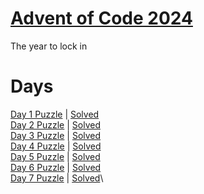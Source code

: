 # [Advent of Code 2024](https://adventofcode.com/2024/about)

The year to lock in

# Days

[Day 1 Puzzle](https://adventofcode.com/2023/day/1) | [Solved](day1/puzzle.py)\
[Day 2 Puzzle](https://adventofcode.com/2023/day/2) | [Solved](day2/puzzle.py)\
[Day 3 Puzzle](https://adventofcode.com/2023/day/3) | [Solved](day3/puzzle.py)\
[Day 4 Puzzle](https://adventofcode.com/2023/day/4) | [Solved](day4/puzzle.py)\
[Day 5 Puzzle](https://adventofcode.com/2023/day/5) | [Solved](day5/puzzle.py)\
[Day 6 Puzzle](https://adventofcode.com/2023/day/6) | [Solved](day6/puzzle.py)\
[Day 7 Puzzle](https://adventofcode.com/2023/day/7) | [Solved](day7/puzzle.py)\
<!-- [Day 8 Puzzle](https://adventofcode.com/2023/day/8) | [Solved](day8/puzzle.py)\ -->
<!-- [Day 9 Puzzle](https://adventofcode.com/2023/day/9) | [Solved](day9/puzzle.py)\ -->
<!-- [Day 10 Puzzle](https://adventofcode.com/2023/day/10) | [Solved](day10/puzzle.py)\ -->
<!-- [Day 11 Puzzle](https://adventofcode.com/2023/day/11) | [Solved](day11/puzzle.py)\ -->
<!-- [Day 12 Puzzle](https://adventofcode.com/2023/day/12) | [Solved](day12/puzzle.py)\ -->
<!-- [Day 13 Puzzle](https://adventofcode.com/2023/day/13) | [Solved](day13/puzzle.py)\ -->
<!-- [Day 14 Puzzle](https://adventofcode.com/2023/day/14) | [Solved](day14/puzzle.py)\ -->
<!-- [Day 15 Puzzle](https://adventofcode.com/2023/day/15) | [Solved](day15/puzzle.py)\ -->
<!-- [Day 16 Puzzle](https://adventofcode.com/2023/day/16) | [Solved](day16/puzzle.py)\ -->
<!-- [Day 17 Puzzle](https://adventofcode.com/2023/day/17) | [Solved](day17/puzzle.py)\ -->
<!-- [Day 18 Puzzle](https://adventofcode.com/2023/day/18) | [Solved](day18/puzzle.py)\ -->
<!-- [Day 19 Puzzle](https://adventofcode.com/2023/day/19) | [Solved](day19/puzzle.py)\ -->
<!-- [Day 20 Puzzle](https://adventofcode.com/2023/day/20) | [Solved](day20/puzzle.py)\ -->
<!-- [Day 21 Puzzle](https://adventofcode.com/2023/day/21) | [Solved](day21/puzzle.py)\ -->
<!-- [Day 22 Puzzle](https://adventofcode.com/2023/day/22) | [Solved](day22/puzzle.py)\ -->
<!-- [Day 23 Puzzle](https://adventofcode.com/2023/day/23) | [Solved](day23/puzzle.py)\ -->
<!-- [Day 24 Puzzle](https://adventofcode.com/2023/day/24) | [Solved](day24/puzzle.py)\ -->
<!-- [Day 25 Puzzle](https://adventofcode.com/2023/day/25) | [Solved](day25/puzzle.py) -->
